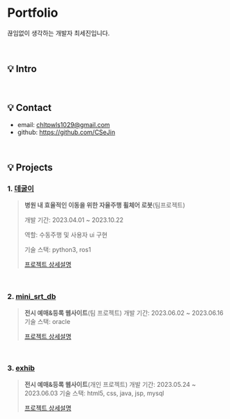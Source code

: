 # Portfolio
끊임없이 생각하는 개발자 최세진입니다.

</br>

## :bulb: Intro


</br>

## :bulb: Contact
- email: chltpwls1029@gmail.com
- github: https://github.com/CSeJin

</br>

## :bulb: Projects
### 1. [데굴이](https://github.com/CSejin/project-deguli)
><b>병원 내 효율적인 이동을 위한 자율주행 휠체어 로봇</b>(팀프로젝트)
>
>개발 기간: 2023.04.01 ~ 2023.10.22
>
>역할: 수동주행 및 사용자 ui 구현
>
>기술 스택: python3, ros1
>
> [프로젝트 상세설명](https://github.com/CSejin/project-deguli)

</br>

### 2. [mini_srt_db](https://github.com/CSejin/project-exhib)
> <b>전시 예매&등록 웹사이트</b>(팀 프로젝트)
> 개발 기간: 2023.06.02 ~ 2023.06.16
> 기술 스택: oracle
>
> [프로젝트 상세설명](https://github.com/CSejin/project-)

</br>

### 3. [exhib](https://github.com/CSejin/project-exhib)
> <b>전시 예매&등록 웹사이트</b>(개인 프로젝트)
> 개발 기간: 2023.05.24 ~ 2023.06.03
> 기술 스택: html5, css, java, jsp, mysql
>
> [프로젝트 상세설명](https://github.com/CSejin/project-exhib)
